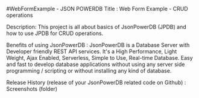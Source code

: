 #WebFormExample - JSON POWERDB
Title : Web Form Example - CRUD operations

Description:
This project is all about basics of JsonPowerDB (JPDB) and how to use JPDB for CRUD operations.


Benefits of using JsonPowerDB : 
JsonPowerDB is a Database Server with Developer friendly REST API services. It's a High Performance, Light Weight, Ajax Enabled, Serverless, Simple to Use, Real-time Database. Easy and fast to develop database applications without using any server side programming / scripting or without installing any kind of database.



Release History (release of your JsonPowerDB related code on Github) :
Screenshots (folder)

